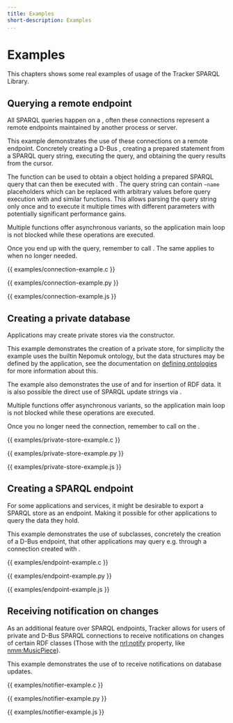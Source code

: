 ```yaml
---
title: Examples
short-description: Examples
...
```


# Examples

This chapters shows some real examples of usage of the Tracker
SPARQL Library.

## Querying a remote endpoint

All SPARQL queries happen on a [](TrackerSparqlConnection), often these
connections represent a remote endpoints maintained by another process or
server.

This example demonstrates the use of these connections on a remote
endpoint. Concretely creating a D-Bus [](TrackerSparqlConnection),
creating a prepared statement from a SPARQL query string, executing
the query, and obtaining the query results from the cursor.

The [](tracker_sparql_connection_query_statement) function can be used
to obtain a [](TrackerSparqlStatement) object holding a prepared SPARQL
query that can then be executed with [](tracker_sparql_statement_execute).
The query string can contain `~name` placeholders which can be replaced with
arbitrary values before query execution with
[](tracker_sparql_statement_bind_string) and similar functions.
This allows parsing the query string only once and to execute it multiple
times with different parameters with potentially significant performance gains.

Multiple functions offer asynchronous variants, so the application
main loop is not blocked while these operations are executed.

Once you end up with the query, remember to call [](tracker_sparql_cursor_close).
The same applies to [](tracker_sparql_connection_close) when no longer needed.

<div class="gi-lang-c">

{{ examples/connection-example.c }}

</div>
<div class="gi-lang-python">

{{ examples/connection-example.py }}

</div>
<div class="gi-lang-javascript">

{{ examples/connection-example.js }}

</div>

## Creating a private database

Applications may create private stores via the [](tracker_sparql_connection_new)
constructor.

This example demonstrates the creation of a private store, for simplicity the
example uses the builtin Nepomuk ontology, but the data structures may be defined
by the application, see the documentation on
[defining ontologies](defining-ontologies.md) for more information about this.

The example also demonstrates the use of [](TrackerResource) and [](TrackerBatch)
for insertion of RDF data. It is also possible the direct use of SPARQL update
strings via [](tracker_sparql_connection_update).

Multiple functions offer asynchronous variants, so the application
main loop is not blocked while these operations are executed.

Once you no longer need the connection, remember to call
[](tracker_sparql_connection_close) on the [](TrackerSparqlConnection).

<div class="gi-lang-c">

{{ examples/private-store-example.c }}

</div>
<div class="gi-lang-python">

{{ examples/private-store-example.py }}

</div>
<div class="gi-lang-javascript">

{{ examples/private-store-example.js }}

</div>

## Creating a SPARQL endpoint

For some applications and services, it might be desirable to export a
SPARQL store as an endpoint. Making it possible for other applications to
query the data they hold.

This example demonstrates the use of [](TrackerEndpoint) subclasses,
concretely the creation of a D-Bus endpoint, that other applications
may query e.g. through a connection created with
[](tracker_sparql_connection_bus_new).

<div class="gi-lang-c">

{{ examples/endpoint-example.c }}

</div>
<div class="gi-lang-python">

{{ examples/endpoint-example.py }}

</div>
<div class="gi-lang-javascript">

{{ examples/endpoint-example.js }}

</div>

## Receiving notification on changes

As an additional feature over SPARQL endpoints, Tracker allows for
users of private and D-Bus SPARQL connections to receive notifications
on changes of certain RDF classes (Those with the
[nrl:notify](nrl-ontology.md#nrl:notify) property, like
[nmm:MusicPiece](nmm-ontology.md#nmm:MusicPiece)).

This example demonstrates the use of [](TrackerNotifier) to receive
notifications on database updates.

<div class="gi-lang-c">

{{ examples/notifier-example.c }}

</div>
<div class="gi-lang-python">

{{ examples/notifier-example.py }}

</div>
<div class="gi-lang-javascript">

{{ examples/notifier-example.js }}

</div>
